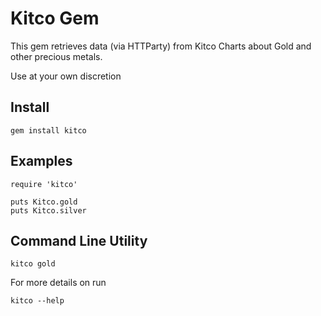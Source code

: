 # Kitco Gem


This gem retrieves data (via HTTParty) from Kitco Charts about Gold and other precious metals.

Use at your own discretion 

## Install

    gem install kitco


## Examples

    require 'kitco'

    puts Kitco.gold
    puts Kitco.silver

## Command Line Utility


    kitco gold

For more details on run

    kitco --help
